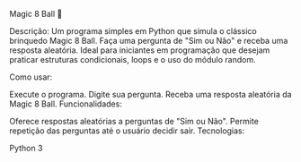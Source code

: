 Magic 8 Ball 🎱

Descrição:
Um programa simples em Python que simula o clássico brinquedo Magic 8 Ball. Faça uma pergunta de "Sim ou Não" e receba uma resposta aleatória. Ideal para iniciantes em programação que desejam praticar estruturas condicionais, loops e o uso do módulo random.

Como usar:

Execute o programa.
Digite sua pergunta.
Receba uma resposta aleatória da Magic 8 Ball.
Funcionalidades:

Oferece respostas aleatórias a perguntas de "Sim ou Não".
Permite repetição das perguntas até o usuário decidir sair.
Tecnologias:

Python 3
